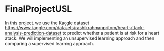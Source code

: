 # FinalProjectUSL

In this project, we use the Kaggle dataset https://www.kaggle.com/datasets/rashikrahmanpritom/heart-attack-analysis-prediction-dataset to predict whether a patient is at risk for a heart atack. We will implementing an unsupervised learning approach and then comparing a supervised learning approach.
